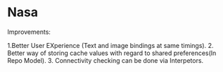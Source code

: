 # Nasa
Improvements:

1.Better User EXperience (Text and image bindings at same timings).
2. Better way of storing cache values with regard to shared preferences(In Repo Model).
3. Connectivity checking can be done via Interpetors.
